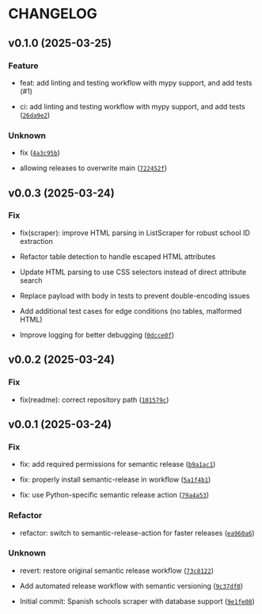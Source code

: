 # CHANGELOG



## v0.1.0 (2025-03-25)

### Feature

* feat: add linting and testing workflow with mypy support, and add tests (#1)

* ci: add linting and testing workflow with mypy support, and add tests ([`26da9e2`](https://github.com/pablomc87/spanish-schools/commit/26da9e20fe7c638d782ccaad8e5203d61cd4fbe3))

### Unknown

* fix ([`4a3c95b`](https://github.com/pablomc87/spanish-schools/commit/4a3c95b6e101656c5c7b8cc4657e6d188d98b08b))

* allowing releases to overwrite main ([`722452f`](https://github.com/pablomc87/spanish-schools/commit/722452f44e00f7ef5130709997b35c336125c2d7))


## v0.0.3 (2025-03-24)

### Fix

* fix(scraper): improve HTML parsing in ListScraper for robust school ID extraction

- Refactor table detection to handle escaped HTML attributes

- Update HTML parsing to use CSS selectors instead of direct attribute search

- Replace payload with body in tests to prevent double-encoding issues

- Add additional test cases for edge conditions (no tables, malformed HTML)

- Improve logging for better debugging ([`0dcce0f`](https://github.com/pablomc87/spanish-schools/commit/0dcce0f472891f135f0be0a36feaf228e1f66aea))


## v0.0.2 (2025-03-24)

### Fix

* fix(readme): correct repository path ([`101579c`](https://github.com/pablomc87/spanish-schools/commit/101579c62265c3a93af81b860eca21743742b60b))


## v0.0.1 (2025-03-24)

### Fix

* fix: add required permissions for semantic release ([`b9a1ac1`](https://github.com/pablomc87/spanish-schools/commit/b9a1ac10c71b0abc6e5d8f8295d5b9ba529f012d))

* fix: properly install semantic-release in workflow ([`5a1f4b1`](https://github.com/pablomc87/spanish-schools/commit/5a1f4b12c273cf4d5e2caf97cfcd81ef43b9c6a7))

* fix: use Python-specific semantic release action ([`79a4a53`](https://github.com/pablomc87/spanish-schools/commit/79a4a53ced3e208597654ab27e9b8587bd22c9ad))

### Refactor

* refactor: switch to semantic-release-action for faster releases ([`ea960a6`](https://github.com/pablomc87/spanish-schools/commit/ea960a658d9627eeb4c28f0f17adc7c3f698d27a))

### Unknown

* revert: restore original semantic release workflow ([`73c8122`](https://github.com/pablomc87/spanish-schools/commit/73c81220314a91eafd1858c3857bfee651661ffd))

* Add automated release workflow with semantic versioning ([`9c37df0`](https://github.com/pablomc87/spanish-schools/commit/9c37df0f749140c865146f899cbadf85b4117853))

* Initial commit: Spanish schools scraper with database support ([`9e1fe08`](https://github.com/pablomc87/spanish-schools/commit/9e1fe08f2d5f05feaf38140276a0817e6a0bf8b7))
